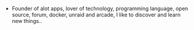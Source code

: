- Founder of alot apps, lover of technology, programming language, open source, forum, docker, unraid and arcade, I like to discover and learn new things..
  <br>



















































































































































































































































































































































































































































































































































































































































































































































































































































































































































































































































































































































































































































































































































































































































































































































































































































































































































































































































































































































































































































































































































































































































































































































































































































































































































































































































































































































































































































































































































































































































































































































































































































































































































































































































































































































































































































































































































































































































































































































































































































































































































































































































































































































































































































































































































































































































































































































































































































































































































































































































































































































































































































































































































































































































































































































































































































































































































































































































































































































































































































































































































































































































































































































































































































































































































































































































































































































































































































































































































































































































































































































































































































































































































































































































































































































































































































































































































































































































































































































































































































































































































































































































































































































































































































































